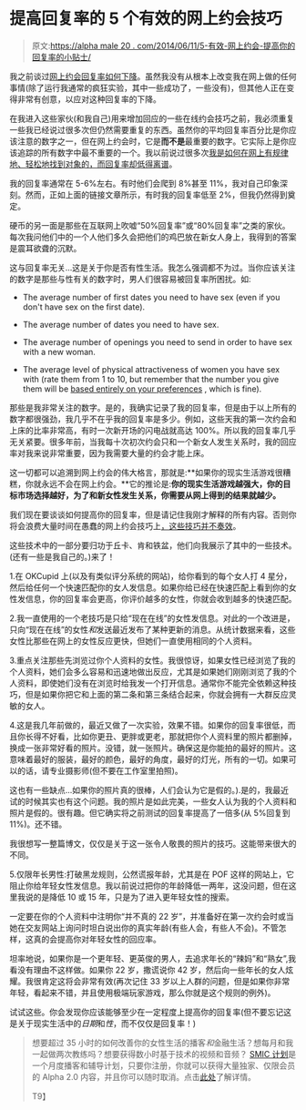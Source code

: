 # 提高回复率的 5 个有效的网上约会技巧

> 原文:[https://alpha male 20 . com/2014/06/11/5-有效-网上约会-提高你的回复率的小贴士/](https://alphamale20.com/2014/06/11/5-effective-online-dating-tips-to-increase-your-response-rates/)

我之前谈过[网上约会回复率如何下降](https://blackdragonblog.com/2013/11/10/why-online-dating-response-rates-have-decreased/ "Why Online Dating Response Rates Have Decreased")。虽然我没有从根本上改变我在网上做的任何事情(除了运行我通常的疯狂实验，其中一些成功了，一些没有)，但其他人正在变得非常有创意，以应对这种回复率的下降。

在我进入这些家伙(和我自己)用来增加回应的一些在线约会技巧之前，我必须重复一些我已经说过很多次但仍然需要重复的东西。虽然你的平均回复率百分比是你应该注意的数字之一，但在网上约会时，它是**而不是**最重要的数字。它实际上是你应该追踪的所有数字中最不重要的一个。我以前说过很多次[我是如何在网上有规律地、轻松地找到对象的，而回复率却低得离谱](https://blackdragonblog.com/2012/06/10/getting-laid-online-with-a-2-response-rate/ "How To Get Sex Online With Low Response")。

我的回复率通常在 5-6%左右。有时他们会爬到 8%甚至 11%，我对自己印象深刻。然而，正如上面的链接文章所示，有时我的回复率低至 2%，但我仍然得到奠定。

硬币的另一面是那些在互联网上吹嘘“50%回复率”或“80%回复率”之类的家伙。每次我问他们中的一个人他们多久会把他们的鸡巴放在新女人身上，我得到的答案是震耳欲聋的沉默。

这与回复率无关...这是关于你是否有性生活。我怎么强调都不为过。当你应该关注的数字是那些与性有关的数字时，男人们很容易被回复率所困扰。如:

*   The average number of first dates you need to have sex (even if you don't have sex on the first date).

*   The average number of dates you need to have sex.

*   The average number of openings you need to send in order to have sex with a new woman.

*   The average level of physical attractiveness of women you have sex with (rate them from 1 to 10, but remember that the number you give them will be [based entirely on your preferences](https://blackdragonblog.com/2013/12/08/top-ten-pickup-myths/ "Top Ten Pickup Myths") , which is fine).

那些是我非常关注的数字。是的，我确实记录了我的回复率，但是由于以上所有的数字都很强劲，我几乎不在乎我的回复率是多少。例如，这些天我的第一次约会和上床的比率非常高，有时一次新开场的闪电战就高达 100%。所以我的回复率几乎无关紧要。很多年前，当我每十次初次约会只和一个新女人发生关系时，我的回应率对我来说非常重要，因为我需要大量的约会才能上床。

这一切都可以追溯到网上约会的伟大格言，那就是:**如果你的现实生活游戏很糟糕，你就永远不会在网上约会。**它的推论是:**你的现实生活游戏越强大，你的目标市场选择越好，为了和新女性发生关系，你需要从网上得到的结果就越少。**

我们现在要谈谈如何提高你的回复率，但是请记住我刚才解释的所有内容。否则你将会浪费大量时间在愚蠢的网上约会技巧上[，这些技巧并不奏效](https://blackdragonblog.com/2013/03/24/online-dating-openers-gimmicky-vs-non-gimmicky/ "Online Dating Openers: Gimmicky vs. Non-Gimmicky")。

这些技术中的一部分要归功于丘卡、肯和铁盆，他们向我展示了其中的一些技术。(还有一些是我自己的。)来了！

1.在 OKCupid 上(以及有类似评分系统的网站)，给你看到的每个女人打 4 星分，然后给任何一个快速匹配你的女人发信息。如果你给已经在快速匹配上看到你的女性发信息，你的回复率会更高，你评价越多的女性，你就会收到越多的快速匹配。

2.我一直使用的一个老技巧是只给“现在在线”的女性发信息。对此的一个改进是，只向“现在在线”的女性*和*发送最近发布了某种更新的消息。从统计数据来看，这些女性比那些在网上的女性反应更快，但她们一直使用相同的个人资料。

3.重点关注那些先浏览过你个人资料的女性。我很惊讶，如果女性已经浏览了我的个人资料，她们会多么容易和迅速地做出反应，尤其是如果她们刚刚浏览了我的个人资料，即使她们没有在浏览时给我发一个打开信息。通常你不能完全依赖这种技巧，但是如果你把它和上面的第二条和第三条结合起来，你就会拥有一大群反应灵敏的女人。

4.这是我几年前做的，最近又做了一次实验，效果不错。如果你的回复率很低，而且你长得不好看，比如你更丑、更胖或更老，那就把你个人资料里的照片都删掉，换成一张非常好看的照片。没错，就一张照片。确保这是你能拍的最好的照片。这意味着最好的服装，最好的颜色，最好的角度，最好的灯光，所有的一切。如果可以的话，请专业摄影师(但不要在工作室里拍照)。

这也有一些缺点...如果你的照片真的很棒，人们会认为它是假的。).是的，我最近试的时候其实也有这个问题。我的照片是如此完美，一些女人认为我的个人资料和照片是假的。很有趣。但它确实将之前测试的回复率提高了一倍多(从 5%回复到 11%)。还不错。

我很想写一整篇博文，仅仅是关于这一张令人敬畏的照片的技巧。这能带来很大的不同。

5.仅限年长男性:打破黑龙规则，公然谎报年龄，尤其是在 POF 这样的网站上，它阻止你给年轻女性发信息。我以前说过把你的年龄降低一两年，这没问题，但在这里我说的是降低 10 或 15 年，只是为了进入更年轻女性的搜索。

一定要在你的个人资料中注明你“并不真的 22 岁”，并准备好在第一次约会时或当她在交友网站上询问时坦白说出你的真实年龄(有些人会，有些人不会)。不管怎样，这真的会提高你对年轻女性的回应率。

坦率地说，如果你是一个更年轻、更英俊的男人，去追求年长的“辣妈”和“熟女”,我看没有理由不这样做。如果你 22 岁，撒谎说你 42 岁，然后向一些年长的女人炫耀。我很肯定这将会非常有效(再次记住 33 岁以上人群的问题，但是如果你非常年轻，看起来不错，并且使用极端玩家游戏，那么你就是这个规则的例外)。

试试这些。你会发现你应该能够至少在一定程度上提高你的回复率(但不要忘记这是关于现实生活中的*日期*和*性*，而不仅仅是回复率！)

> 想要超过 35 小时的如何改善你的女性生活的播客*和*金融生活？想每月和我一起做两次教练吗？想要获得数小时基于技术的视频和音频？ [SMIC 计划](https://alphamale20.kartra.com/page/vIL17)是一个月度播客和辅导计划，只要你注册，你就可以获得大量独家、仅限会员的 Alpha 2.0 内容，并且你可以随时取消。点击[此处](https://alphamale20.kartra.com/page/vIL17)了解详情。
> 
> T9】